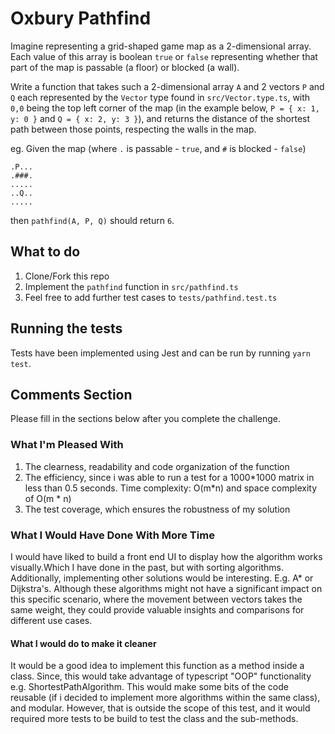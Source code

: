 # Oxbury Pathfind

Imagine representing a grid-shaped game map as a 2-dimensional array. Each value of this array is
boolean `true` or `false` representing whether that part of the map is passable (a floor) or blocked
(a wall).

Write a function that takes such a 2-dimensional array `A` and 2 vectors `P` and `Q` each represented by the `Vector` type found in `src/Vector.type.ts`, with `0,0` being the top left corner of the map (in the example below, `P = { x: 1, y: 0 }` and `Q = { x: 2, y: 3 }`), and returns the distance of the shortest path between those points, respecting the walls in the map.

eg. Given the map (where `.` is passable - `true`, and `#` is blocked - `false`)

```
.P...
.###.
.....
..Q..
.....
```

then `pathfind(A, P, Q)` should return `6`.

## What to do

1. Clone/Fork this repo
2. Implement the `pathfind` function in `src/pathfind.ts`
3. Feel free to add further test cases to `tests/pathfind.test.ts`

## Running the tests

Tests have been implemented using Jest and can be run by running `yarn test`.

## Comments Section

Please fill in the sections below after you complete the challenge.

### What I'm Pleased With

1. The clearness, readability and code organization of the function
2. The efficiency, since i was able to run a test for a 1000\*1000 matrix in less than 0.5 seconds. Time complexity: O(m*n) and space complexity of O(m * n)
3. The test coverage, which ensures the robustness of my solution

### What I Would Have Done With More Time

I would have liked to build a front end UI to display how the algorithm works visually.Which I have done in the past, but with sorting algorithms.
Additionally, implementing other solutions would be interesting. E.g. A\* or Dijkstra's.
Although these algorithms might not have a significant impact on this specific scenario, where the movement between vectors takes the same weight, they could provide valuable insights and comparisons for different use cases.

#### What I would do to make it cleaner

It would be a good idea to implement this function as a method inside a class. Since, this would take advantage of typescript "OOP" functionality e.g. ShortestPathAlgorithm.
This would make some bits of the code reusable (if i decided to implement more algorithms within the same class), and modular. However, that is outside the scope of this test, and it would required more tests to be build to test the class and the sub-methods.

